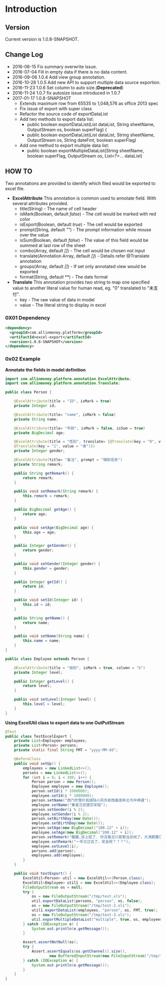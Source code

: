 # Introduction

## Version

Current version is 1.0.8-SNAPSHOT.

## Change Log
* 2016-06-15 Fix summary overwrite issue.
* 2016-07-04 Fill in empty data if there is no data content.
* 2016-09-06 1.0.4 Add view group annotation.
* 2016-10-28 1.0.5 Add new API to support multiple data source exportion.
* 2016-11-23 1.0.6 Set column to auto size.(**Deprecated**)
* 2016-11-24 1.0.7 fix autosize issue introduced in 1.0.7
* 2017-01-17 1.0.8-SNAPSHOT
  * Extends maximum row from 65535 to 1,048,576 as office 2013 spec
  * Fix issue of export with super class
  * Refactor the source code of exportDataList
  * Add two methods to export data list:
    * public boolean exportDataList(List<T> dataList, String sheetName, OutputStream os, boolean superFlag) {
    * public boolean exportDataList(List<T> dataList, String sheetName, OutputStream os, String dateFmt, boolean superFlag)
  * Add one method to export multiple data list:
    * public boolean exportMultipleDataList(String sheetName, boolean superFlag, OutputStream os, List<?>... dataList)

## HOW TO
Two annotations are provided to identify which filed would be exported to excel
file.

* **ExcelAttribute**
  This annotation is common used to annotate field. With several attributes provided.
  + title(String) - The name of cell header
  + isMark(Boolean, default *false*) - The cell would be marked with red color
  + isExport(Boolean, default *true*) - The cell would be exported
  + prompt(String, default *""*) - The prompt information while mouse over the value
  + isSum(Boolean, default *false*) - The value of this field would be summed at last row of the sheet
  + combo(Array, default *[]*) - The cell would be chosen not input
  + translate(Annotation Array, default *[]*) - Details refer @Translate annotation
  + groups(Array, default *[]*) - If set only annotated view would be exported
  + format(String, defautl **) - The date format
* **Translate**
  This annotation provides two string to map one specified value to another literal
  value for human read, eg. "0" translated to "未支付".
  + key - The raw value of data in model
  + value - The literal string to display in excel

### 0X01 Dependency

``` xml
<dependency>
  <groupId>com.allinmoney.platform</groupId>
  <artifactId>excel-export</artifactId>
  <version>1.0.8-SNAPSHOT</version>
</dependency>
```

### 0x02 Example

**Annotate the fields in model definition**

``` java
import com.allinmoney.platform.annotation.ExcelAttribute;
import com.allinmoney.platform.annotation.Translate;

public class Person {

    @ExcelAttribute(title = "ID", isMark = true)
    private Integer id;

    @ExcelAttribute(title= "name", isMark = false)
    private String name;

    @ExcelAttribute(title= "年龄", isMark = false, isSum = true)
    private BigDecimal age;

    @ExcelAttribute(title = "性别", translate= {@Translate(key = "0", value = "女"),
    @Translate(key = "1", value = "男")})
    private Integer gender;

    @ExcelAttribute(title= "备注", prompt = "辅助信息")
    private String remark;

    public String getRemark() {
        return remark;
    }

    public void setRemark(String remark) {
        this.remark = remark;
    }

    public BigDecimal getAge() {
        return age;
    }

    public void setAge(BigDecimal age) {
        this.age = age;
    }

    public Integer getGender() {
        return gender;
    }

    public void setGender(Integer gender) {
        this.gender = gender;
    }

    public Integer getId() {
        return id;
    }

    public void setId(Integer id) {
        this.id = id;
    }

    public String getName() {
        return name;
    }

    public void setName(String name) {
        this.name = name;
    }
}

public class Employee extends Person {

    @ExcelAttribute(title = "级别", isMark = true, column = "b")
    private Integer level;

    public Integer getLevel() {
        return level;
    }

    public void setLevel(Integer level) {
        this.level = level;
    }
}
```

**Using ExcelUtil class to export data to one OutPutStream**
``` java
@Test
public class TestExcelExport {
    private List<Employee> employees;
    private List<Person> persons;
    private static final String FMT = "yyyy-MM-dd";

    @BeforeClass
    public void setUp() {
        employees = new LinkedList<>();
        persons = new LinkedList<>();
        for (int i = 0; i < 100; i++) {
            Person person = new Person();
            Employee employee = new Employee();
            person.setId(i * 1000000);
            employee.setId(i * 1000000);
            person.setName("西门吹雪叶孤城陆小凤东邪西毒南帝北丐中神通");
            employee.setName("秦皇汉武唐宗宋祖");
            person.setGender(i % 2);
            employee.setGender(i % 2);
            person.setBirthDay(new Date());
            employee.setBirthDay(new Date());
            person.setAge(new BigDecimal("100.12" + i));
            employee.setAge(new BigDecimal("200.12" + i));
            person.setRemark("醒醒,该上班了. 你没看见川普都当总统了，大清朝要亡了吗？");
            employee.setRemark("一年又过去了，奖金呢？？？");
            employee.setLevel(i);
            persons.add(person);
            employees.add(employee);
        }
    }

    public void testExport() {
        ExcelUtil<Person> util = new ExcelUtil<>(Person.class);
        ExcelUtil<Employee> util1 = new ExcelUtil<>(Employee.class);
        FileOutputStream os = null;
        try {
            os = new FileOutputStream("/tmp/test.xls");
            util.exportDataList(persons, "person", os, false);
            os = new FileOutputStream("/tmp/test-2.xls");
            util1.exportDataList(employees, "person", os, FMT, true);
            os = new FileOutputStream("/tmp/test-3.xls");
            util.exportMultipleDataList("multiple", true, os, employees, persons);
        } catch (IOException e) {
            System.out.println(e.getMessage());
        }

        Assert.assertNotNull(os);
        try {
            Assert.assertEquals(os.getChannel().size(),
                    new BufferedInputStream(new FileInputStream("/tmp/test.xls")).available());
        } catch (IOException e) {
            System.out.println(e.getMessage());
        }
    }
}
```
